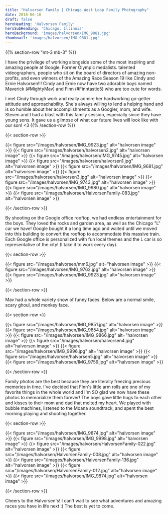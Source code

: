 ```yaml
---
title: "Halvorsen Family | Chicago West Loop Family Photography"
date: 2018-06-16
draft: false
heroHeading: 'Halvorsen Family'
heroSubHeading: 'Chicago, Illinois'
heroBackground: 'images/halvorsen/IMG_9881.jpg'
thumbnail: 'images/halvorsen/IMG_9881.jpg'
---
```


{{% section-row "mt-3 mb-3" %}}

I have the privilege of working alongside some of the most inspiring and amazing people at Google. Former Olympic medalists. talented videographers, people who sit on the board of directors of amazing non-profits, and even winners of the Amazing Race Season 19 like Cindy and Ernie Halvorsen!!! Cindy and Ernie now have two adorable boys named Maverick (#MightyMav) and Finn (#Finntastic5) who are too cute for words.

I met Cindy through work and really admire her hardworking go-getter attitude and approachability. She's always willing to lend a helping hand and is so humble about her accomplishments as a Googler, mom, and wife. Steven and I had a blast with this family session, especially since they have young sons. It gave us a glimpse of what our future lives will look like with our son! <3
{{% /section-row %}}

{{< section-row >}}

{{< figure src="/images/halvorsen/IMG_9923.jpg" alt="halvorsen image" >}}
{{< figure src="/images/halvorsen/halvorsen2.jpg" alt="halvorsen image" >}}
{{< figure src="/images/halvorsen/IMG_9745.jpg" alt="halvorsen image" >}}
{{< figure src="/images/halvorsen/halvorsen1.jpg" alt="halvorsen image" >}}
{{< figure src="/images/halvorsen/IMG_9681.jpg" alt="halvorsen image" >}}
{{< figure src="/images/halvorsen/halvorsen3.jpg" alt="halvorsen image" >}}
{{< figure src="/images/halvorsen/IMG_9743.jpg" alt="halvorsen image" >}}
{{< figure src="/images/halvorsen/IMG_9980.jpg" alt="halvorsen image" >}}
{{< figure src="/images/halvorsen/HalvorsenFamily-083.jpg" alt="halvorsen image" >}}

{{< /section-row >}}

By shooting on the Google office rooftop, we had endless entertainment for the boys. They loved the rocks and garden area, as well as the Chicago "L" car we have! Google bought it a long time ago and waited until we moved into this building to convert the rooftop to accommodate this massive train. Each Google office is personalized with fun local themes and the L car is so representative of the city! (I take it to work every day).

{{< section-row >}}

{{< figure src="/images/halvorsen/mm6.jpg" alt="halvorsen image" >}}
{{< figure src="/images/halvorsen/IMG_9762.jpg" alt="halvorsen image" >}}
{{< figure src="/images/halvorsen/IMG_9923.jpg" alt="halvorsen image" >}}

{{< /section-row >}}

Mav had a whole variety show of funny faces. Below are a normal smile, scary ghoul, and monkey face.

{{< section-row >}}

{{< figure src="/images/halvorsen/IMG_9851.jpg" alt="halvorsen image" >}}
{{< figure src="/images/halvorsen/IMG_9854.jpg" alt="halvorsen image" >}}
{{< figure src="/images/halvorsen/IMG_9866.jpg" alt="halvorsen image" >}}
{{< figure src="/images/halvorsen/halvorsen4.jpg" alt="halvorsen image" >}}
{{< figure src="/images/halvorsen/IMG_9996.jpg" alt="halvorsen image" >}}
{{< figure src="/images/halvorsen/halvorsen5.jpg" alt="halvorsen image" >}}
{{< figure src="/images/halvorsen/IMG_9759.jpg" alt="halvorsen image" >}}

{{< /section-row >}}

Family photos are the best because they are literally freezing precious memories in time. I've decided that Finn's little arm rolls are one of my favorite things in the whole world and I'm SO glad we now have these photos to memorialize them forever! The boys gave little hugs to each other and kisses to their mom and dad that melted my heart. We played with bubble machines, listened to the Moana soundtrack, and spent the best morning playing and shooting together. 

{{< section-row >}}

{{< figure src="/images/halvorsen/IMG_9874.jpg" alt="halvorsen image" >}}
{{< figure src="/images/halvorsen/IMG_9998.jpg" alt="halvorsen image" >}}
{{< figure src="/images/halvorsen/HalvorsenFamily-022.jpg" alt="halvorsen image" >}}
{{< figure src="/images/halvorsen/HalvorsenFamily-008.jpg" alt="halvorsen image" >}}
{{< figure src="/images/halvorsen/HalvorsenFamily-136.jpg" alt="halvorsen image" >}}
{{< figure src="/images/halvorsen/HalvorsenFamily-012.jpg" alt="halvorsen image" >}}
{{< figure src="/images/halvorsen/IMG_9874.jpg" alt="halvorsen image" >}}

{{< /section-row >}}

Cheers to the Halvorsen's! I can't wait to see what adventures and amazing races you have in life next :) The best is yet to come.